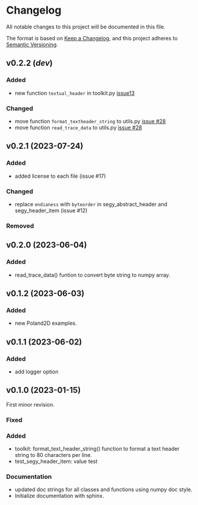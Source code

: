 # Changelog

All notable changes to this project will be documented in this file.

The format is based on [Keep a Changelog](https://keepachangelog.com/en/1.0.0/),
and this project adheres to [Semantic Versioning](https://semver.org/spec/v2.0.0.html).

## v0.2.2 (*dev*)

### Added
- new function `textual_header` in toolkit.py [issue13](https://github.com/anthonytorlucci/segytools/issues/13)

### Changed
- move function `format_textheader_string` to utils.py [issue #28](https://github.com/anthonytorlucci/segytools/issues/28)
- move function `read_trace_data` to utils.py [issue #28](https://github.com/anthonytorlucci/segytools/issues/28)

## v0.2.1 (2023-07-24)

### Added
- added license to each file (issue #17)

### Changed
- replace `endianess` with `byteorder` in segy_abstract_header and segy_header_item (issue #12)

### Removed

## v0.2.0 (2023-06-04)

### Added
- read_trace_data() funtion to convert byte string to numpy array.

## v0.1.2 (2023-06-03)

### Added
- new Poland2D examples.

## v0.1.1 (2023-06-02)

### Added
- add logger option

## v0.1.0 (2023-01-15)
First minor revision.

### Fixed

### Added
- toolkit: format_text_header_string() function to format a text header string to 80 characters per line.
- test_segy_header_item: value test

### Documentation
- updated doc strings for all classes and functions using numpy doc style.
- Initialize documentation with sphinx.


